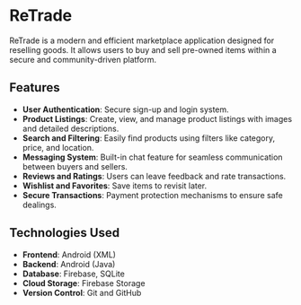 # ReTrade

ReTrade is a modern and efficient marketplace application designed for reselling goods. It allows users to buy and sell pre-owned items within a secure and community-driven platform.

## Features

- **User Authentication**: Secure sign-up and login system.
- **Product Listings**: Create, view, and manage product listings with images and detailed descriptions.
- **Search and Filtering**: Easily find products using filters like category, price, and location.
- **Messaging System**: Built-in chat feature for seamless communication between buyers and sellers.
- **Reviews and Ratings**: Users can leave feedback and rate transactions.
- **Wishlist and Favorites**: Save items to revisit later.
- **Secure Transactions**: Payment protection mechanisms to ensure safe dealings.

## Technologies Used

- **Frontend**: Android (XML)
- **Backend**: Android (Java)
- **Database**: Firebase, SQLite
- **Cloud Storage**: Firebase Storage
- **Version Control**: Git and GitHub
